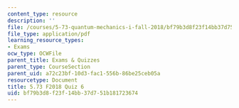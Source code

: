 ```yaml
---
content_type: resource
description: ''
file: /courses/5-73-quantum-mechanics-i-fall-2018/bf79b3d8f23f14bb37d751b181723674_MIT5_73F18_quiz6.pdf
file_type: application/pdf
learning_resource_types:
- Exams
ocw_type: OCWFile
parent_title: Exams & Quizzes
parent_type: CourseSection
parent_uid: a72c23bf-10d3-fac1-556b-86be25ceb05a
resourcetype: Document
title: 5.73 F2018 Quiz 6
uid: bf79b3d8-f23f-14bb-37d7-51b181723674
---
```

